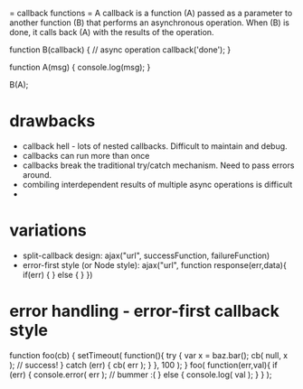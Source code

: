 = callback functions =
A callback is a function (A) passed as a parameter to another function (B) that performs an asynchronous operation. When (B) is done, it calls back (A) with the results of the operation.

function B(callback) {
  // async operation
  callback('done');
}

function A(msg) {
  console.log(msg);
}

B(A);

# drawbacks
- callback hell - lots of nested callbacks. Difficult to maintain and debug.
- callbacks can run more than once
- callbacks break the traditional try/catch mechanism. Need to pass errors around.
- combiling interdependent results of multiple async operations is difficult
-

# variations
- split-callback design: ajax("url", successFunction, failureFunction)
- error-first style (or Node style):
  ajax("url", function response(err,data){
    if(err) {  }
    else { }
  })

# error handling - error-first callback style
function foo(cb) {
    setTimeout( function(){
        try {
            var x = baz.bar();
            cb( null, x ); // success!
        }
        catch (err) {
            cb( err );
        }
    }, 100 );
}
foo( function(err,val){
    if (err) {
        console.error( err ); // bummer :(
    }
    else {
        console.log( val );
    }
} );

